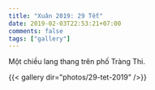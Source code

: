 ```yaml
---
title: "Xuân 2019: 29 Tết"
date: 2019-02-03T22:53:21+07:00
comments: false
tags: ["gallery"]
---
```


Một chiều lang thang trên phố Tràng Thi.

{{< gallery dir="photos/29-tet-2019" />}}
